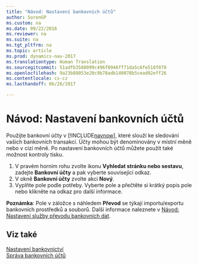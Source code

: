 ```yaml
---
title: "Návod: Nastavení bankovních účtů"
author: SorenGP
ms.custom: na
ms.date: 09/22/2016
ms.reviewer: na
ms.suite: na
ms.tgt_pltfrm: na
ms.topic: article
ms.prod: dynamics-nav-2017
ms.translationtype: Human Translation
ms.sourcegitcommit: 51adfb3588099c496f0946ff71da5c6fe518f070
ms.openlocfilehash: 9a23b88053e20c9b78adb140078b5cead02eff26
ms.contentlocale: cs-cz
ms.lasthandoff: 06/26/2017

---
```


# <a name="how-to-set-up-bank-accounts"></a>Návod: Nastavení bankovních účtů
Použijte bankovní účty v [!INCLUDE[navnow](includes/navnow_md.md)], které slouží ke sledování vašich bankovních transakcí. Účty mohou být denominovány v místní měně nebo v cizí měně. Po nastavení bankovních účtů můžete použít také možnost kontroly tisku.

1. V pravém horním rohu zvolte ikonu **Vyhledat stránku nebo sestavu**, zadejte **Bankovní účty** a pak vyberte související odkaz. 
2. V okně **Bankovní účty** zvolte akci **Nový**.
3. Vyplňte pole podle potřeby. Vyberte pole a přečtěte si krátký popis pole nebo klikněte na odkaz pro další informace.

**Poznámka**: Pole v záložce s náhledem **Převod** se týkají importu/exportu bankovních prostředků a souborů. Další informace naleznete v [Návod: Nastavení služby převodu bankovních dat](bank-how-setup-bank-data-conversion-service.md).

## <a name="see-also"></a>Viz také  
[Nastavení bankovnictví](bank-setup-banking.md)  
[Správa bankovních účtů](bank-manage-bank-accounts.md)

